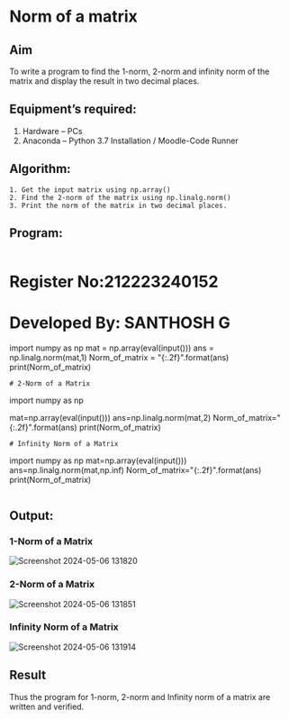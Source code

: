 # Norm of a matrix
## Aim
To write a program to find the 1-norm, 2-norm and infinity norm of the matrix and display the result in two decimal places.
## Equipment’s required:
1.	Hardware – PCs
2.	Anaconda – Python 3.7 Installation / Moodle-Code Runner
## Algorithm:
	1. Get the input matrix using np.array()   
    2. Find the 2-norm of the matrix using np.linalg.norm()
	3. Print the norm of the matrix in two decimal places.
## Program:
```Python
```
# Register No:212223240152
# Developed By: SANTHOSH G

import numpy as np
mat = np.array(eval(input()))
ans = np.linalg.norm(mat,1)
Norm_of_matrix = "{:.2f}".format(ans)
print(Norm_of_matrix)
```
# 2-Norm of a Matrix
```
import numpy as np

mat=np.array(eval(input()))
ans=np.linalg.norm(mat,2)
Norm_of_matrix="{:.2f}".format(ans)
print(Norm_of_matrix)
```
# Infinity Norm of a Matrix
```
import numpy as np
mat=np.array(eval(input()))
ans=np.linalg.norm(mat,np.inf)
Norm_of_matrix="{:.2f}".format(ans)
print(Norm_of_matrix)
```
```
## Output:
### 1-Norm of a Matrix
![Screenshot 2024-05-06 131820](https://github.com/GSanthosh007/Norm-of-a-matrix/assets/147527586/813f2df7-87e7-4ad4-8c46-bb7ef90a60d3)

### 2-Norm of a Matrix
![Screenshot 2024-05-06 131851](https://github.com/GSanthosh007/Norm-of-a-matrix/assets/147527586/0615c0fe-76d3-4f82-87ca-be79bdb84566)

### Infinity Norm of a Matrix
![Screenshot 2024-05-06 131914](https://github.com/GSanthosh007/Norm-of-a-matrix/assets/147527586/7b90d659-b5d8-45a1-add6-d0b9beb1a685)


## Result
Thus the program for 1-norm, 2-norm and Infinity norm of a matrix are written and verified.
